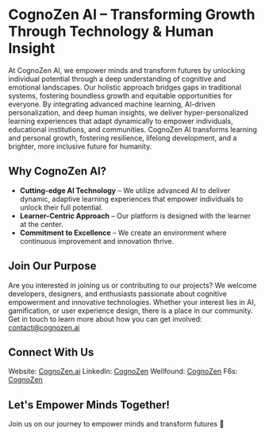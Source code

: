 # CognoZen AI – Transforming Growth Through Technology & Human Insight
At CognoZen AI, we empower minds and transform futures by unlocking individual potential through a deep understanding of cognitive and emotional landscapes. Our holistic approach bridges gaps in traditional systems, fostering boundless growth and equitable opportunities for everyone. By integrating advanced machine learning, AI-driven personalization, and deep human insights, we deliver hyper-personalized learning experiences that adapt dynamically to empower individuals, educational institutions, and communities. CognoZen AI transforms learning and personal growth, fostering resilience, lifelong development, and a brighter, more inclusive future for humanity.

## Why CognoZen AI?
* **Cutting-edge AI Technology** – We utilize advanced AI to deliver dynamic, adaptive learning experiences that empower individuals to unlock their full potential.
* **Learner-Centric Approach** – Our platform is designed with the learner at the center.
* **Commitment to Excellence** – We create an environment where continuous improvement and innovation thrive.

## Join Our Purpose
Are you interested in joining us or contributing to our projects? We welcome developers, designers, and enthusiasts passionate about cognitive empowerment and innovative technologies. Whether your interest lies in AI, gamification, or user experience design, there is a place in our community. Get in touch to learn more about how you can get involved: contact@cognozen.ai

## Connect With Us
Website: [CognoZen.ai](https://cognozen.ai)
LinkedIn: [CognoZen](https://linkedin.com/company/cognozen)
Wellfound: [CognoZen](https://wellfound.com/company/cognozen)
F6s: [CognoZen](https://www.f6s.com/cognozen)

## Let's Empower Minds Together!
Join us on our journey to empower minds and transform futures 🚀
